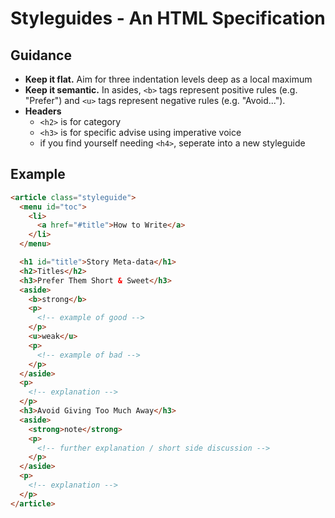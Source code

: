 # Styleguides - An HTML Specification

## Guidance

- __Keep it flat.__ Aim for three indentation levels deep as a local maximum
- __Keep it semantic.__ In asides, `<b>` tags represent positive rules
  (e.g. "Prefer") and `<u>` tags represent negative rules (e.g. "Avoid...").
- __Headers__
  - `<h2>` is for category
  - `<h3>` is for specific advise using imperative voice
  - if you find yourself needing `<h4>`, seperate into a new styleguide

## Example

```html
<article class="styleguide">
  <menu id="toc">
    <li>
      <a href="#title">How to Write</a>
    </li>
  </menu>

  <h1 id="title">Story Meta-data</h1>
  <h2>Titles</h2> 
  <h3>Prefer Them Short & Sweet</h3>
  <aside>
    <b>strong</b>
    <p>
      <!-- example of good -->
    </p>
    <u>weak</u>
    <p>
      <!-- example of bad -->
    </p>        
  </aside>
  <p>
    <!-- explanation -->
  </p>
  <h3>Avoid Giving Too Much Away</h3>
  <aside>
    <strong>note</strong>
    <p>
      <!-- further explanation / short side discussion -->
    </p>
  </aside>
  <p>
    <!-- explanation -->
  </p>
</article>
```

